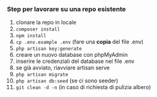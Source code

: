 ### Step per lavorare su una repo esistente

1. clonare la repo in locale
2. `composer install`
3. `npm install`
4. `cp .env.example .env` (fare una **copia** del file .env)
5. `php artisan key:generate`
6. creare un nuovo database con phpMyAdmin
7. inserire le credenziali del database nel file .env
8. se già avviato, riavviare artisan serve
9. `php artisan migrate`
10. `php artisan db:seed` (se ci sono seeder)
11. `git clean -d -n` (in caso di richiesta di pulizia albero)